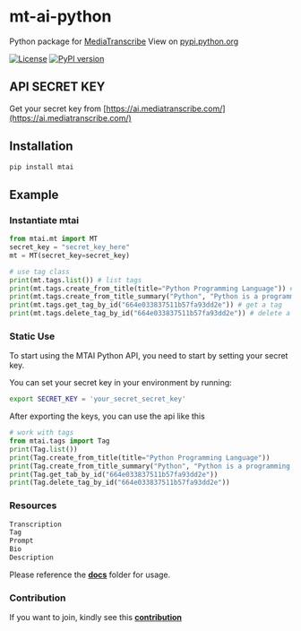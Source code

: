 # mt-ai-python
Python package for [MediaTranscribe](https://ai.mediatranscribe.com/) View on [pypi.python.org](https://pypi.org/project/mtai/)

[![License](https://img.shields.io/badge/license-MIT-blue.svg)](https://img.shields.io/badge/license-MIT-blue.svg)
[![PyPI version](https://badge.fury.io/py/mtai.svg)](https://badge.fury.io/py/mtai)

## API SECRET KEY
Get your secret key from [https://ai.mediatranscribe.com/](https://ai.mediatranscribe.com/)
## Installation
```sh
pip install mtai
```
## Example
### Instantiate mtai
```python
from mtai.mt import MT
secret_key = "secret_key_here"
mt = MT(secret_key=secret_key)

# use tag class
print(mt.tags.list()) # list tags
print(mt.tags.create_from_title(title="Python Programming Language")) # create tags
print(mt.tags.create_from_title_summary("Python", "Python is a programming language")) # create tags
print(mt.tags.get_tag_by_id("664e033837511b57fa93dd2e")) # get a tag
print(mt.tags.delete_tag_by_id("664e033837511b57fa93dd2e")) # delete a tag
```

### Static Use
To start using the MTAI Python API, you need to start by setting your secret key.

You can set your secret key in your environment by running:

```sh
export SECRET_KEY = 'your_secret_secret_key'
```

After exporting the keys, you can use the api like this
```python
# work with tags
from mtai.tags import Tag
print(Tag.list())
print(Tag.create_from_title(title="Python Programming Language"))
print(Tag.create_from_title_summary("Python", "Python is a programming language"))
print(Tag.get_tab_by_id("664e033837511b57fa93dd2e"))
print(Tag.delete_tag_by_id("664e033837511b57fa93dd2e"))
```

### Resources
```python
Transcription
Tag
Prompt
Bio
Description
```

Please reference the **[docs](https://github.com/mediatranscribe/mt-ai-python/tree/main/docs)** folder for usage.

### Contribution
If you want to join, kindly see this **[contribution](https://github.com/mediatranscribe/mt-ai-python/tree/main/contribution.md)**